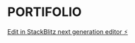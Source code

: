 # PORTIFOLIO

[Edit in StackBlitz next generation editor ⚡️](https://stackblitz.com/~/github.com/ianevictoria/PORTIFOLIO)